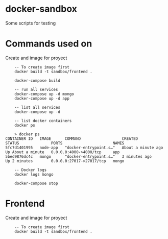 # docker-sandbox

Some scripts for testing

# Commands used on

Create and image for proyect

```
    -- To create image first
    docker build -t sandbox/frontend .
```

```
    docker-compose build

    -- run all services
    docker-compose up -d mongo
    docker-compose up -d app

    -- list all services
    docker-compose up -d

    -- list docker containers
    docker ps

    > docker ps
CONTAINER ID   IMAGE      COMMAND                  CREATED              STATUS              PORTS                      NAMES
5fc7d1401995   node-app   "docker-entrypoint.s…"   About a minute ago   Up About a minute   0.0.0.0:4000->4000/tcp     app
5bed9876dc4c   mongo      "docker-entrypoint.s…"   3 minutes ago        Up 2 minutes        0.0.0.0:27017->27017/tcp   mongo

    -- Docker logs
    docker logs mongo

    docker-compose stop

```

# Frontend

Create and image for proyect

```
    -- To create image first
    docker build -t sandbox/frontend .
```

